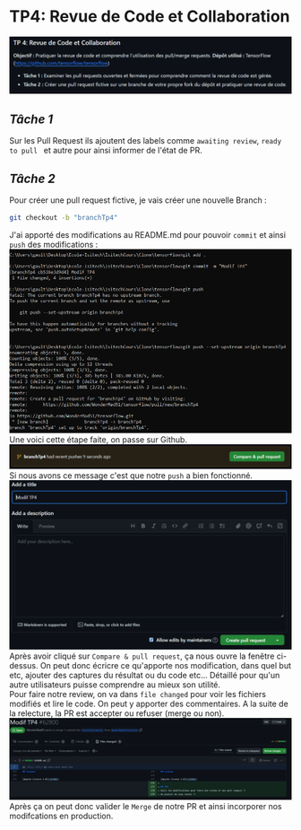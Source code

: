 # **TP4: Revue de Code et Collaboration**
![Alt text](/img/tp4.png)

## ***Tâche 1***
Sur les Pull Request ils ajoutent des labels comme `awaiting review`, `ready to pull ` et autre pour ainsi informer de l'état de PR.

## ***Tâche 2***
Pour créer une pull request fictive, je vais créer une nouvelle Branch :
```sh
git checkout -b "branchTp4"
``` 
J'ai apporté des modifications au README.md pour pouvoir `commit` et ainsi `push` des modifications :
![Alt text](/img/Tp4Tache2.png)
Une voici cette étape faite, on passe sur Github.
![Alt text](/img/Tp4Tache22.png)
Si nous avons ce message c'est que notre `push` a bien fonctionné.
![Alt text](/img/Tp4Tache23.png)
Après avoir cliqué sur `Compare & pull request`, ça nous ouvre la fenêtre ci-dessus. On peut donc écricre ce qu'apporte nos modification, dans quel but etc, ajouter des captures du résultat ou du code etc... Détaillé pour qu'un autre utilisateurs puisse comprendre au mieux son utilité.<br>
Pour faire notre review, on va dans `file changed` pour voir les fichiers modifiés et lire le code. On peut y apporter des commentaires. A la suite de la relecture, la PR est accepter ou refuser (merge ou non).
![Alt text](/img/Tp4Tache24.png)
Après ça on peut donc valider le `Merge` de notre PR et ainsi incorporer nos modifcations en production.
